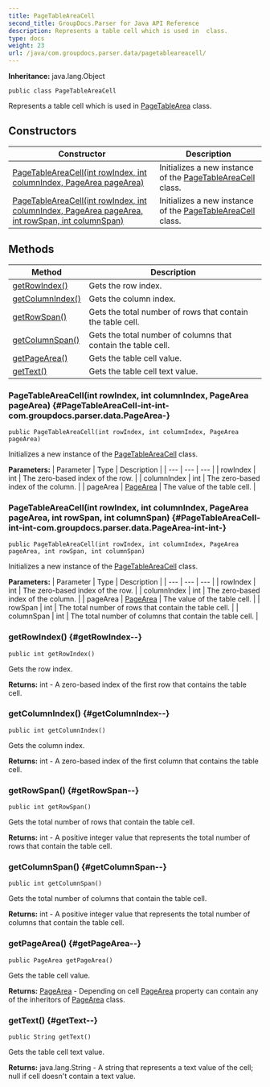 ```yaml
---
title: PageTableAreaCell
second_title: GroupDocs.Parser for Java API Reference
description: Represents a table cell which is used in  class.
type: docs
weight: 23
url: /java/com.groupdocs.parser.data/pagetableareacell/
---
```

**Inheritance:**
java.lang.Object
```
public class PageTableAreaCell
```

Represents a table cell which is used in [PageTableArea](../../com.groupdocs.parser.data/pagetablearea) class.
## Constructors

| Constructor | Description |
| --- | --- |
| [PageTableAreaCell(int rowIndex, int columnIndex, PageArea pageArea)](#PageTableAreaCell-int-int-com.groupdocs.parser.data.PageArea-) | Initializes a new instance of the [PageTableAreaCell](../../com.groupdocs.parser.data/pagetableareacell) class. |
| [PageTableAreaCell(int rowIndex, int columnIndex, PageArea pageArea, int rowSpan, int columnSpan)](#PageTableAreaCell-int-int-com.groupdocs.parser.data.PageArea-int-int-) | Initializes a new instance of the [PageTableAreaCell](../../com.groupdocs.parser.data/pagetableareacell) class. |
## Methods

| Method | Description |
| --- | --- |
| [getRowIndex()](#getRowIndex--) | Gets the row index. |
| [getColumnIndex()](#getColumnIndex--) | Gets the column index. |
| [getRowSpan()](#getRowSpan--) | Gets the total number of rows that contain the table cell. |
| [getColumnSpan()](#getColumnSpan--) | Gets the total number of columns that contain the table cell. |
| [getPageArea()](#getPageArea--) | Gets the table cell value. |
| [getText()](#getText--) | Gets the table cell text value. |
### PageTableAreaCell(int rowIndex, int columnIndex, PageArea pageArea) {#PageTableAreaCell-int-int-com.groupdocs.parser.data.PageArea-}
```
public PageTableAreaCell(int rowIndex, int columnIndex, PageArea pageArea)
```


Initializes a new instance of the [PageTableAreaCell](../../com.groupdocs.parser.data/pagetableareacell) class.

**Parameters:**
| Parameter | Type | Description |
| --- | --- | --- |
| rowIndex | int | The zero-based index of the row. |
| columnIndex | int | The zero-based index of the column. |
| pageArea | [PageArea](../../com.groupdocs.parser.data/pagearea) | The value of the table cell. |

### PageTableAreaCell(int rowIndex, int columnIndex, PageArea pageArea, int rowSpan, int columnSpan) {#PageTableAreaCell-int-int-com.groupdocs.parser.data.PageArea-int-int-}
```
public PageTableAreaCell(int rowIndex, int columnIndex, PageArea pageArea, int rowSpan, int columnSpan)
```


Initializes a new instance of the [PageTableAreaCell](../../com.groupdocs.parser.data/pagetableareacell) class.

**Parameters:**
| Parameter | Type | Description |
| --- | --- | --- |
| rowIndex | int | The zero-based index of the row. |
| columnIndex | int | The zero-based index of the column. |
| pageArea | [PageArea](../../com.groupdocs.parser.data/pagearea) | The value of the table cell. |
| rowSpan | int | The total number of rows that contain the table cell. |
| columnSpan | int | The total number of columns that contain the table cell. |

### getRowIndex() {#getRowIndex--}
```
public int getRowIndex()
```


Gets the row index.

**Returns:**
int - A zero-based index of the first row that contains the table cell.
### getColumnIndex() {#getColumnIndex--}
```
public int getColumnIndex()
```


Gets the column index.

**Returns:**
int - A zero-based index of the first column that contains the table cell.
### getRowSpan() {#getRowSpan--}
```
public int getRowSpan()
```


Gets the total number of rows that contain the table cell.

**Returns:**
int - A positive integer value that represents the total number of rows that contain the table cell.
### getColumnSpan() {#getColumnSpan--}
```
public int getColumnSpan()
```


Gets the total number of columns that contain the table cell.

**Returns:**
int - A positive integer value that represents the total number of columns that contain the table cell.
### getPageArea() {#getPageArea--}
```
public PageArea getPageArea()
```


Gets the table cell value.

**Returns:**
[PageArea](../../com.groupdocs.parser.data/pagearea) - Depending on cell [PageArea](../../com.groupdocs.parser.data/pagearea) property can contain any of the inheritors of [PageArea](../../com.groupdocs.parser.data/pagearea) class.
### getText() {#getText--}
```
public String getText()
```


Gets the table cell text value.

**Returns:**
java.lang.String - A string that represents a text value of the cell;  null  if cell doesn't contain a text value.
